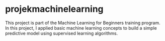 # projekmachinelearning
This project is part of the Machine Learning for Beginners training program. In this project, I applied basic machine learning concepts to build a simple predictive model using supervised learning algorithms.
